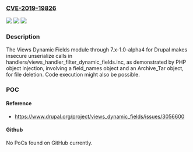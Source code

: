 ### [CVE-2019-19826](https://cve.mitre.org/cgi-bin/cvename.cgi?name=CVE-2019-19826)
![](https://img.shields.io/static/v1?label=Product&message=n%2Fa&color=blue)
![](https://img.shields.io/static/v1?label=Version&message=n%2Fa&color=blue)
![](https://img.shields.io/static/v1?label=Vulnerability&message=n%2Fa&color=brighgreen)

### Description

The Views Dynamic Fields module through 7.x-1.0-alpha4 for Drupal makes insecure unserialize calls in handlers/views_handler_filter_dynamic_fields.inc, as demonstrated by PHP object injection, involving a field_names object and an Archive_Tar object, for file deletion. Code execution might also be possible.

### POC

#### Reference
- https://www.drupal.org/project/views_dynamic_fields/issues/3056600

#### Github
No PoCs found on GitHub currently.

